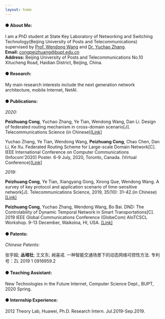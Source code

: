 ```yaml
---
layout: home
---
```

#### ● About Me:
I am a PhD student at State Key Laboratory of Networking and Switching Technology(Beijing University of Posts and Telecommunications) supervised by [Prof. Wendong Wang](https://int.bupt.edu.cn/content/content.php?p=6_16_116) and [Dr. Yuchao Zhang](http://yuchaozhang.weebly.com/).  
**Email:** congpeizhuang@bupt.edu.cn  
**Address:** Beijing University of Posts and Telecommunications No.10 Xitucheng Road, Haidian District, Beijing, China.

#### ● Research:
My main research interests include the next generation network architecture, mobile Internet, NetAI.

#### ● Publications:
*2020:*

**Peizhuang Cong**, Yuchao Zhang, Ye Tian, Wendong Wang, Dan Li. Design of federated routing mechanism in cross-domain scenario[J]. Telecommunications Science (in Chinese)[[Link]](http://www.infocomm-journal.com/dxkx/article/2020/1000-0801/1000-0801-36-10-00029.shtml)

Yuchao Zhang, Ye Tian, Wendong Wang, **Peizhuang Cong**, Chao Chen, Dan Li, Ke Xu. Federated Routing Scheme for Large-scale Domain Network[C]. IEEE International Conference on Computer Communications (Infocom'2020) Poster. 6-9 July, 2020, Toronto, Canada. (Virtual Conference)[[Link]](https://ieeexplore.ieee.org/abstract/document/9162750)

*2019:*

**Peizhuang Cong**, Ye Tian, Xiangyang Gong, Xirong Que, Wendong Wang. A survey of key protocol and application scenario of time-sensitive network[J]. Telecommunications Science, 2019, 35(10): 31-42.(in Chinese)[[Link]](http://www.infocomm-journal.com/dxkx/CN/10.11959/j.issn.1000-0801.2019227)

**Peizhuang Cong**, Yuchao Zhang, Wendong Wang, Bo Bai. DND: The Controlability of Dynamic Temporal Network in Smart Transportations[C]. 2019 IEEE Global Communications Conference (GlobeCom) AIoTCSCL Workshop. 9-13 December, Waikoloa, HI, USA. [[Link]](https://ieeexplore.ieee.org/abstract/document/9024562)  

#### ● Patents: 
*Chinese Patents:*

张宇超; **丛培壮**; 王文东; 阙喜戎. 一种智能交通场景下的动态网络可控性方法. 专利号：ZL 2019 1 0916959.2

#### ● Teaching Assistant:
New Technologies in the Future Internet, Computer Science Dept., BUPT, 2020 Spring.


#### ● Internship Experience:
2012 Theory Lab, Huawei, Ph.D. Research Intern. Jul.2019-Sep.2019.
